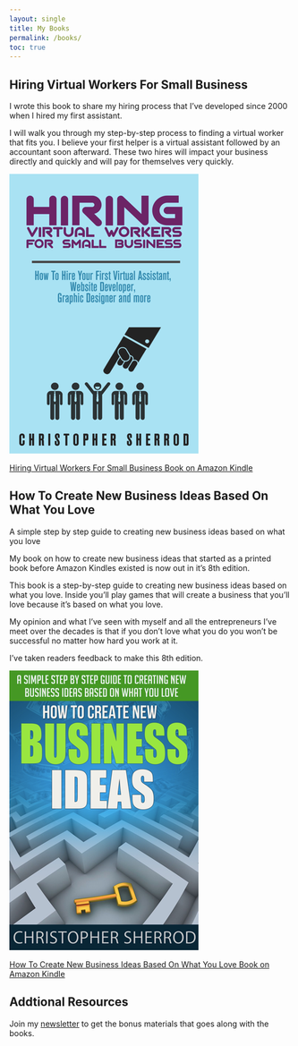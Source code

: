 ```yaml
---
layout: single
title: My Books
permalink: /books/
toc: true
---
```

## Hiring Virtual Workers For Small Business
I wrote this book to share my hiring process that I’ve developed since 2000 when I hired my first assistant. 

I will walk you through my step-by-step process to finding a virtual worker that fits you. I believe your first helper is a virtual assistant followed by an accountant soon afterward. These two hires will impact your business directly and quickly and will pay for themselves very quickly.

[![Hiring Virtual Workers For Small Business on Amazon Kindle](/assets/images/books/Hiring-Virtual-Workers.webp)](https://amzn.to/2FvAxx9)

[Hiring Virtual Workers For Small Business Book on Amazon Kindle](https://amzn.to/2FvAxx9)

## How To Create New Business Ideas Based On What You Love
A simple step by step guide to creating new business ideas based on what you love

My book on how to create new business ideas that started as a printed book before Amazon Kindles existed is now out in it’s 8th edition.

This book is a step-by-step guide to creating new business ideas based on what you love. Inside you’ll play games that will create a business that you’ll love because it’s based on what you love.

My opinion and what I’ve seen with myself and all the entrepreneurs I’ve meet over the decades is that if you don’t love what you do you won’t be successful no matter how hard you work at it.

I’ve taken readers feedback to make this 8th edition.

[![How To Create New Business Ideas Based On What You Love Book on Amazon Kindle](/assets/images/books/How-To-Create-New-Business-Ideas.webp)](https://amzn.to/2FvAxx9)

[How To Create New Business Ideas Based On What You Love Book on Amazon Kindle](https://amzn.to/3oZlRrW)

## Addtional Resources
Join my [newsletter](https://christophersherrod.com/newsletter/) to get the bonus materials that goes along with the books.
